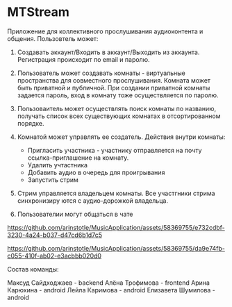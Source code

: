 # MTStream
Приложение для коллективного прослушивания аудиоконтента и общения.
Пользовтель может:

1. Создавать аккаунт/Входить в аккаунт/Выходить из аккаунта.
   Регистрация происходит по email и паролю.

2. Пользователь может создавать комнаты - виртуальные пространства для совместного прослушивания.
   Комната может быть приватной и публичной. При создании приватной комнаты задается пароль, вход в комнату тоже осуществляется по паролю.

3. Пользоваитель может осуществлять поиск комнаты по названию, получать список всех существующих комнатах в отсортированном порядке. 

4. Комнатой может управлять ее создатель. Действия внутри комнаты:
   - Пригласить участника - участнику отправляется на почту ссылка-приглашение на комнату.
   - Удалить учтастника
   - Добавить аудио в очередь для проигрывания
   - Запустить стрим

6. Стрим управляется владельцем комнаты. Все участгники стрима синхронизиру
   ются с аудио-дорожкой владельца.

7. Пользователии могут общаться в чате



https://github.com/arinstotle/MusicApplication/assets/58369755/e732cdbf-3230-4a24-b037-d47cd6b1d7c5



https://github.com/arinstotle/MusicApplication/assets/58369755/da9e74fb-c055-410f-ab02-e3acbbb020d0




Состав команды:

Максуд Сайдходжаев - backend
Алёна Трофимова - frontend
Арина Карюхина - android
Лейла Каримова - android
Елизавета Шумилова - android

